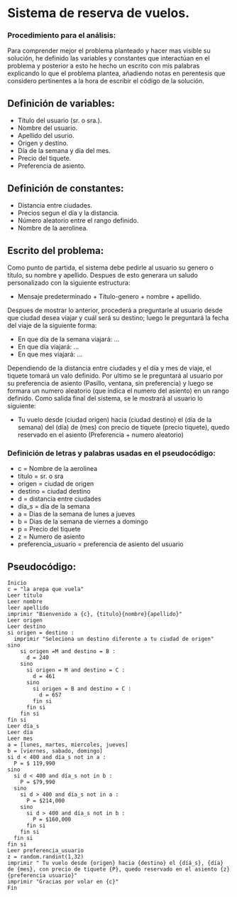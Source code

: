 # Sistema de reserva de vuelos.
### Procedimiento para el análisis:
Para comprender mejor el problema planteado y hacer mas visible su solución, he definido las variables y constantes que interactúan en el problema y posterior a esto he hecho un escrito con mis palabras explicando lo que el problema plantea, añadiendo notas en perentesis que considero pertinentes a la hora de escribir el código de la solución.

## Definición de variables:
- Título del usuario (sr. o sra.).
- Nombre del usuario.
- Apellido del usurio.
- Origen y destino.
- Día de la semana y día del mes.
- Precio del tiquete.
- Preferencia de asiento.

## Definición de constantes:
- Distancia entre ciudades.
- Precios segun el día y la distancia.
- Número aleatorio entre el rango definido.
- Nombre de la aerolinea.

## Escrito del problema:
Como punto de partida, el sistema debe pedirle al usuario su genero o título, su nombre y apellido. Despues de esto generara un saludo personalizado con la siguiente estructura: 
- Mensaje predeterminado + Título-genero + nombre + apellido.

Despues de mostrar lo anterior, procederá a preguntarle al usuario desde que ciudad desea viajar y cuál será su destino; luego le preguntará la fecha del viaje de la siguiente forma:
- En que día de la semana viajará: ...
- En que día viajará: ...
- En que mes viajará: ...

Dependiendo de la distancia entre ciudades y el día y mes de viaje, el tiquete tomará un valo definido.
Por ultimo se le preguntará al usuario por su preferencia de asiento (Pasillo, ventana, sin preferencia) y luego se formara un numero aleatorio (que indica el numero del asiento) en un rango definido.
Como salida final del sistema, se le mostrará al usuario lo siguiente:
- Tu vuelo desde (ciudad origen) hacia (ciudad destino) el (día de la semana) del (día) de (mes) con precio de tiquete (precio tiquete), quedo reservado en el asiento (Preferencia + numero aleatorio)

### Definición de letras y palabras usadas en el pseudocódigo:
- c = Nombre de la aerolinea
- título = sr. o sra
- origen = ciudad de origen
- destino = ciudad destino
- d = distancia entre ciudades
- día_s = día de la semana
- a = Dias de la semana de lunes a jueves
- b = Dias de la semana de viernes a domingo
- p = Precio del tiquete
- z = Numero de asiento
- preferencia_usuario = preferencia de asiento del usuario
## Pseudocódigo:
```
Inicio
c = "la arepa que vuela"
Leer título
Leer nombre
leer apellido
imprimir "Bienvenido a {c}, {titulo}{nombre}{apellido}"
Leer origen
Leer destino
si origen = destino :
  imprimir "Seleciona un destino diferente a tu ciudad de origen"
sino 
    si origen =M and destino = B :
      d = 240
    sino
      si origen = M and destino = C :
        d = 461
      sino
        si origen = B and destino = C :
          d = 657
        fin si
      fin si
    fin si 
fin si
Leer día_s
Leer día 
Leer mes
a = [lunes, martes, miercoles, jueves]
b = [viernes, sabado, domingo]
si d < 400 and día_s not in a :
  P = $ 119,990
sino
  si d < 400 and día_s not in b :
    P = $79,990
  sino
    si d > 400 and día_s not in a :
      P = $214,000
    sino
      si d > 400 and día_s not in b :
        P = $160,000
      fin si
    fin si
  fin si
fin si
Leer preferencia_usuario
z = random.randint(1,32)
imprimir " Tu vuelo desde {origen} hacia {destino} el {díá_s}, {día} de {mes}, con precio de tiquete {P}, quedo reservado en el asiento {z}{preferencia usuario}"
imprimir "Gracias por volar en {c}"
Fin
```
